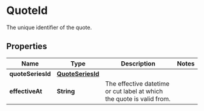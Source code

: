 

# QuoteId

The unique identifier of the quote.

## Properties

Name | Type | Description | Notes
------------ | ------------- | ------------- | -------------
**quoteSeriesId** | [**QuoteSeriesId**](QuoteSeriesId.md) |  | 
**effectiveAt** | **String** | The effective datetime or cut label at which the quote is valid from. | 



